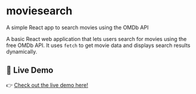 # moviesearch
A simple React app to search movies using the OMDb API

A basic React web application that lets users search for movies using the free OMDb API. It uses `fetch` to get movie data and displays search results dynamically.

## 🚀 Live Demo

👉 [Check out the live demo here!](https://web-moviesearch.netlify.app/)

